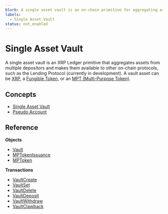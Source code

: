 ```yaml
---
blurb: A single asset vault is an on-chain primitive for aggregating assets from one or more depositors.
labels:
  - Single Asset Vault 
status: not_enabled
---
```


# Single Asset Vault

A single asset vault is an XRP Ledger primitive that aggregates assets from multiple depositors and makes them available to other on-chain protocols, such as the Lending Protocol (currently in development). A vault asset can be [XRP](https://xrpl.org/docs/introduction/what-is-xrp), a [Fungible Token](https://xrpl.org/docs/concepts/tokens/fungible-tokens), or an [MPT (Multi-Purpose Token)](https://xrpl.org/docs/concepts/tokens/fungible-tokens/multi-purpose-tokens).

## Concepts

- [Single Asset Vault](./concepts/single-asset-vault.md)
- [Pseudo Account](./concepts/pseudo-account.md)

## Reference

**Objects**

  - [Vault](./reference/vault.md)
  - [MPTokenIssuance](./reference/mptoken-issuance.md)
  - [MPToken](./reference/mptoken.md)

**Transactions**

  - [VaultCreate](./reference/transactions/vault-create.md)
  - [VaultSet](./reference/transactions/vault-set.md)
  - [VaultDelete](./reference/transactions/vault-delete.md)
  - [VaultDeposit](./reference/transactions/vault-deposit.md)
  - [VaultWithdraw](./reference/transactions/vault-withdraw.md)
  - [VaultClawback](./reference/transactions/vault-clawback.md)
